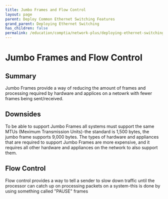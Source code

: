 ```yaml
---
title: Jumbo Frames and Flow Control
layout: page
parent: Deploy Common Ethernet Switching Features
grand_parent: Deploying Ethernet Switching
has_children: false
permalink: /education/comptia/network-plus/deploying-ethernet-switching/deploy-common-ethernet-switching-features/jumbo-frames-and-flow-control/
---
```


# Jumbo Frames and Flow Control

## Summary

Jumbo Frames provide a way of reducing the amount of frames and processing required by hardware and applices on a netowrk with fewer frames being sent/received.

## Downsides

To be able to support Jumbo Frames all systems must support the same MTUs (Meximum Transmission Units)-the standard is 1,500 bytes, the jumbo frame supports 9,000 bytes. The types of hardware and appliances that are required to support Jumbo Frames are more expensive, and it requires all other hardware and appliances on the network to also support them.

## Flow Control

Flow control provides a way to tell a sender to slow down traffic until the processor can catch up on processing packets on a system-this is done by using something called "PAUSE" frames
